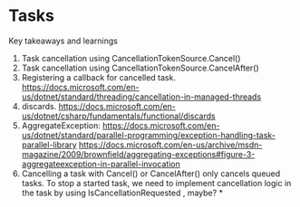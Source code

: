 # Tasks
Key takeaways and learnings
1. Task cancellation using CancellationTokenSource.Cancel()
2. Task cancellation using CancellationTokenSource.CancelAfter()
3. Registering a callback for cancelled task. https://docs.microsoft.com/en-us/dotnet/standard/threading/cancellation-in-managed-threads
4. discards. https://docs.microsoft.com/en-us/dotnet/csharp/fundamentals/functional/discards
5. AggregateException: https://docs.microsoft.com/en-us/dotnet/standard/parallel-programming/exception-handling-task-parallel-library https://docs.microsoft.com/en-us/archive/msdn-magazine/2009/brownfield/aggregating-exceptions#figure-3-aggregateexception-in-parallel-invocation
6. Cancelling a task with Cancel() or CancelAfter() only cancels queued tasks. To stop a started task, we need to implement cancellation logic in the task by using IsCancellationRequested , maybe? *
